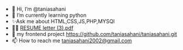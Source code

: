 - 👋 Hi, I’m @taniasahani 
- 🌱 I’m currently learning python
- ✨Ask me about HTML,CSS,JS,PHP,MYSQl
- 👨‍💻 [RESUME letter (3).pdf](https://github.com/taniasahani/taniasahani/files/10301687/RESUME.letter.3.pdf)
- 📄 my frontend project https://github.com/taniasahani/taniasahani.git
- 📫 How to reach me taniasahani2002@gmail.com

<!---
taniasahani/taniasahani is a ✨ special ✨ repository because its `README.md` (this file) appears on your GitHub profile.
You can click the Preview link to take a look at your changes.
--->
